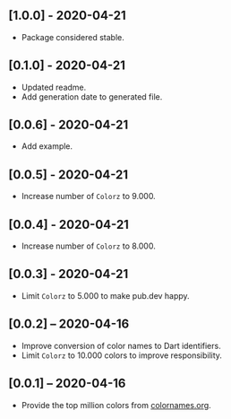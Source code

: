 ## [1.0.0] - 2020-04-21

* Package considered stable.

## [0.1.0] - 2020-04-21

* Updated readme.
* Add generation date to generated file.

## [0.0.6] - 2020-04-21

* Add example.

## [0.0.5] - 2020-04-21

* Increase number of `Colorz` to 9.000.

## [0.0.4] - 2020-04-21

* Increase number of `Colorz` to 8.000.

## [0.0.3] - 2020-04-21

* Limit `Colorz` to 5.000 to make pub.dev happy.

## [0.0.2] – 2020-04-16

* Improve conversion of color names to Dart identifiers.
* Limit `Colorz` to 10.000 colors to improve responsibility.

## [0.0.1] – 2020-04-16

* Provide the top million colors from [colornames.org](https://colornames.org/).
